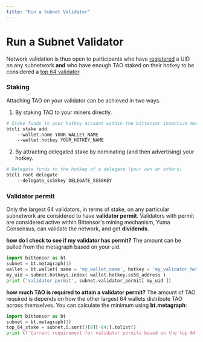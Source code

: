 ```yaml
---
title: "Run a Subnet Validator"
---
```


# Run a Subnet Validator

Network validation is thus open to participants who have [registered](./subnet-registration.md) a UID on any subnetwork **and** who have enough TAO staked on their hotkey to be considered a [top 64 validator](validating/validator-permit).

### Staking

Attaching TAO on your validator can be achieved in two ways.
1. By staking TAO to your miners directly.
```bash dark
# Stake funds to your hotkey account within the bittensor incentive mechanism.
btcli stake add
    --wallet.name YOUR_WALLET_NAME
    --wallet.hotkey YOUR_HOTKEY_NAME
```
2. By attracting delegated stake by nominating (and then advertising) your hotkey.
```bash dark
# Delegate funds to the hotkey of a delegate (your own or others)
btcli root delegate
    --delegate_ss58key DELEGATE_SS58KEY
```

### Validator permit

Only the largest 64 validators, in terms of stake, on any particular subnetwork are considered to have **validator permit**. Validators with permit are considered active within Bittensor's mining mechanism, Yuma Consensus, can validate the network, and get **dividends**.

**how do I check to see if my validator has permit?**
The amount can be pulled from the metagraph based on your uid.
```python numbered dark
import bittensor as bt
subnet = bt.metagraph(1)
wallet = bt.wallet( name = 'my_wallet_name', hotkey = 'my_validator_hotkey_name' )
my_uid = subnet.hotkeys.index( wallet.hotkey.ss58_address )
print ('validator permit', subnet.validator_permit[ my_uid ])
```
**how much TAO is required to attain a validator permit?**
The amount of TAO required is depends on how the other largest 64 wallets distribute TAO across themselves. You can calculate the minimum using **bt.metagraph**:
```python numbered dark
import bittensor as bt
subnet = bt.metagraph(1)
top_64_stake = subnet.S.sort()[0][-64:].tolist()
print (f'Current requirement for validator permits based on the top 64 stake stands at {min(top_64_stake)} tao')
```
